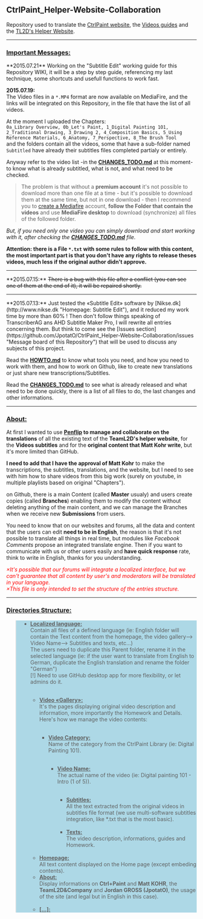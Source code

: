 <h2>CtrlPaint_Helper-Website-Collaboration </h2>

Repository used to translate the <a href="http://ctrlpaint.com" title="CtrlPaint.com Homepage">CtrlPaint website</a>, the <a href="http://ctrlpaint.com/library" title="CtrlPaint.com Video Library">Videos guides</a> and the [TL2D's Helper Website](/ "Sorry this website don't exist at this moment, follow this Repository to be notified when it his available").
<hr/>
<h3><u>Important Messages:</u></h3>
**2015.07.21**
Working on the "Subtitle Edit" working guide for this Repository WIKI, it will be a step by step guide, referencing my last technique, some shortcuts and usefull functions to work fast.

**2015.07.19:**  
The Video files in a ```*.MP4``` format are now available on MediaFire, and the links will be integrated on this Repository, in the file that have the list of all videos.  

At the moment I uploaded the Chapters:  
```0a_Library Overview, 0b_Let's Paint, 1_Digital Painting 1O1, 2_Traditional Drawing, 3_Drawing 2, 4_Composition Basics, 5_Using Reference Materials, 6_Anatomy, 7_Perspective, 8_The Brush Tool```  
and the folders contain all the videos, some that have a sub-folder named ```Subtitled``` have already their subtitles files completed partialy or entirely.  

Anyway refer to the video list -in the [**CHANGES_TODO.md**](/CHANGES_TODO.md) at this moment- to know what is already subtitled, what is not, and what need to be checked.  

>The problem is that without a **premium account** it's not possible to download more than one file at a time - but it's possible to download them at the same time, but not in one download - then I recommend you to [create a Mediafire](http://mediafire.com "homepage: mediafire.com") account, **follow the Folder that contain the videos** and use **MediaFire desktop** to download (synchronize) all files of the followed folder.

*But, if you need only one video you can simply download and start working with it, after checking the [**CHANGES_TODO.md**](/CHANGES_TODO.md) file.*  

**Attention: there is a File ```*.txt``` with some rules to follow with this content, the most important part is that you don't have any rights to release theses videos, much less if the original author didn't approve.**
<hr/>
**2015.07.15:**  
<s>There is a bug with this file after a conflict (you can see one of them at the end of it), it will be repaired shortly.</s>
<hr/>
**2015.07.13:**  
Just tested the «Subtitle Edit» software by [Nikse.dk](http://www.nikse.dk "Homepage: Subtitle Edit"), and it reduced my work time by more than 60% !
Then don't follow things speaking of TranscriberAG ans AHD Subtitle Maker Pro, I will rewrite all entries concerning them.
But think to come see the [Issues section](https://github.com/JpotatO/CtrlPaint_Helper-Website-Collaboration/issues "Message board of this Repository") that will be used to discuss any subjects of this project.

Read the [**HOWTO.md**](/HOWTO.md) to know what tools you need, and how you need to work with them, and how to work on Github, like to create new translations or just share new transcriptions/Subtitles.

Read the [**CHANGES_TODO.md**](/CHANGES_TODO.md) to see what is already released and what need to be done quickly, there is a list of all files to do, the last changes and other informations.
<hr/>
<h3><u>About:</u></h3>
At first I wanted to use <strong><a href="http//penflip.com" title="Penflip.com">Penflip</a> to manage and collaborate on the translations</strong> of all the existing text of the <strong>TeamL2D's helper website</strong>, for the <strong>Videos subtitles</strong> and for the <strong>original content that Matt Kohr write</strong>, but it's more limited than GitHub.

**I need to add that I have the approval of Matt Kohr** to make the transcriptions, the subtitles, translations, and the website, but I need to see with him how to share videos from this big work (surely on youtube, in multiple playlists based on original "Chapters").

on Github, there is a main Content (called <strong>Master</strong> usualy) and users create copies (called <strong>Branches</strong>) enabling them to modify the content without deleting anything of the main content, and we can manage the Branches when we receive new <strong>Submissions</strong> from users.


You need to know that on our websites and forums, all the data and content that the users can edit <strong>need to be in English</strong>, the reason is that it's not possible to translate all things in real time, but modules like <em>Facebook Comments</em> propose an integrated translate engine.
Then if you want to communicate with us or other users easily and <strong>have quick response</strong> rate, think to write in English, thanks for you understanding.

<em style="color:red">×It's possible that our forums will integrate a localized interface, but we can't guarantee that all content by user's and moderators will be translated in your language.<br/>
×This file is only intended to set the structure of the entries structure.</em>
<hr/>
<h3><u>Directories Structure:</u></h3>
<blockquote style="background-color:lightblue">
<ul><li><strong><u>Localized language:</u></strong><br/>
  Contain all files of a defined language (ie: English folder will contain the Text content from the homepage, the video gallery--> Video Name--> Subtitles and texts, etc…)</br>
  The users need to duplicate this Parent folder, rename it in the selected language (ie: if the user want to translate from English to German, duplicate the English translation and rename the folder "German")</br>
  [!] Need to use GitHub desktop app for more flexibility, or let admins do it.</li></br>
<ul><li><strong><u>Video «Gallery»:</u></strong><br/>
It's the pages displaying original video description and information, more importantly the Homework and Details.
Here's how we manage the video contents:</li><br/>
<ul><li><strong><u>Video Category:</u></strong><br/>
Name of the category from the CtrlPaint Library (ie: Digital Painting 101).</li></br>
<ul><li><strong><u>Video Name:</u></strong><br/>
The actual name of the video (ie: Digital painting 101 - Intro (1 of 5)).</li></br>
<ul><li><strong><u>Subtitles:</u></strong><br/>
All the text extracted from the original videos in subtitles file format (we use multi-software subtitles integration, like *.txt that is the most basic).</li><br/>
<li><strong><u>Texts:</u></strong><br/>
The video description, informations, guides and Homework.</li></ul></ul></ul></br>
<li><strong><u>Homepage:</u></strong><br/>
All text content displayed on the Home page (except embeding contents).<br/>
<li><strong><u>About:</u></strong><br/>
Display informations on <strong>Ctrl+Paint</strong> and <strong>Matt KOHR</strong>, the <strong>TeamL2D&Company</strong> and <strong>Jordan GROSS (JpotatO)</strong>, the usage of the site (and legal but in English in this case).</li><br/>
<li><strong><u>[…]:</u></strong><br/>
</blockquote>
